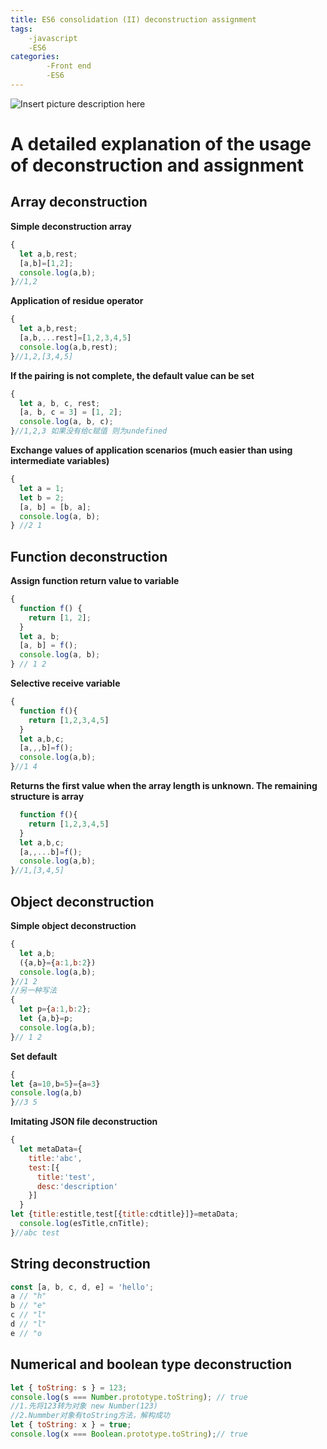 ```yaml
---
title: ES6 consolidation (II) deconstruction assignment
tags:
    -javascript
    -ES6
categories:
        -Front end   
        -ES6
---
```

![Insert picture description here](https://img-blog.csdnimg.cn/20191017121754579.png?x-oss-process=image/watermark,type_ZmFuZ3poZW5naGVpdGk,shadow_10,text_aHR0cHM6Ly9ibG9nLmNzZG4ubmV0L3dlaXhpbl80Mjc2OTU2MQ==,size_16,color_FFFFFF,t_70)<!--more-->
# A detailed explanation of the usage of deconstruction and assignment


## Array deconstruction
**Simple deconstruction array**
```javascript
{
  let a,b,rest;
  [a,b]=[1,2];
  console.log(a,b);
}//1,2
```
**Application of residue operator**

```javascript
{
  let a,b,rest;
  [a,b,...rest]=[1,2,3,4,5]
  console.log(a,b,rest);
}//1,2,[3,4,5]
```
**If the pairing is not complete, the default value can be set**

```javascript
{
  let a, b, c, rest;
  [a, b, c = 3] = [1, 2];
  console.log(a, b, c); 
}//1,2,3 如果没有给c赋值 则为undefined
```
**Exchange values of application scenarios (much easier than using intermediate variables)**

```javascript
{
  let a = 1;
  let b = 2;
  [a, b] = [b, a];
  console.log(a, b);
} //2 1
```
## Function deconstruction
**Assign function return value to variable**

```javascript
{
  function f() {
    return [1, 2];
  }
  let a, b;
  [a, b] = f();
  console.log(a, b);
} // 1 2
```
**Selective receive variable**

```javascript
{
  function f(){
    return [1,2,3,4,5]
  }
  let a,b,c;
  [a,,,b]=f();
  console.log(a,b);
}//1 4
```
**Returns the first value when the array length is unknown. The remaining structure is array**

```javascript
  function f(){
    return [1,2,3,4,5]
  }
  let a,b,c;
  [a,,...b]=f();
  console.log(a,b);
}//1,[3,4,5]
```
## Object deconstruction
**Simple object deconstruction**

```javascript
{
  let a,b;
  ({a,b}={a:1,b:2})
  console.log(a,b);
}//1 2
//另一种写法
{
  let p={a:1,b:2};
  let {a,b}=p;
  console.log(a,b);
}// 1 2
```
**Set default**

```javascript
{
let {a=10,b=5}={a=3}
console.log(a,b)
}//3 5
```
**Imitating JSON file deconstruction**

```javascript
{
  let metaData={
    title:'abc',
    test:[{
      title:'test',
      desc:'description'
    }]
  }
let {title:estitle,test[{title:cdtitle}]}=metaData;
  console.log(esTitle,cnTitle);
}//abc test

```
## String deconstruction

```javascript
const [a, b, c, d, e] = 'hello';
a // "h"
b // "e"
c // "l"
d // "l"
e // "o
```
## Numerical and boolean type deconstruction

```javascript
let { toString: s } = 123;
console.log(s === Number.prototype.toString); // true
//1.先将123转为对象 new Number(123)
//2.Nummber对象有toString方法，解构成功
let { toString: x } = true;
console.log(x === Boolean.prototype.toString);// true
```
